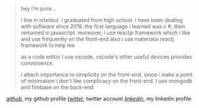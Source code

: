 > hey i'm pure...
>
> i live in istanbul. i graduated from high school. i have been dealing with software since 2016. the first language i learned was c #, then remained in javascript. moreover, i use reactjs framework which i like and use frequently on the front-end also i use materialui reactj framework to help me
>
> as a code editor i use vscode, vscode's other useful devices provides convenience.
>
> i attach importance to simplicity on the front-end. since i make a point of minimalism i don't like complicacy on the front-end. I use mongodb and firebase on the back-end

[_github_](https://github.com/deeppaz), my github profile
[_twitter_](https://github.com/deeppaz), twitter account
[_linkedin_](https://github.com/deeppaz), my linkedin profile

<br />
